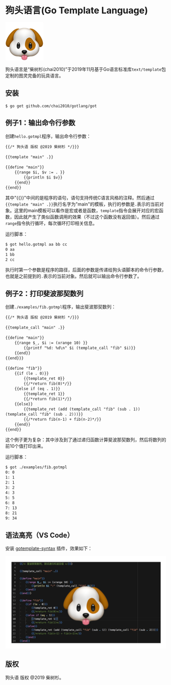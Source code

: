 # 狗头语言(Go Template Language)

![](gotlang-logo.png)

狗头语言是“柴树杉(chai2010)”于2019年11月基于Go语言标准库`text/template`包定制的图灵完备的玩具语言。

## 安装

```
$ go get github.com/chai2010/gotlang/got
```

## 例子1：输出命令行参数

创建`hello.gotmpl`程序，输出命令行参数：

```gotmpl
{{/* 狗头语 版权 @2019 柴树杉 */}}}

{{template "main" .}}

{{define "main"}}
	{{range $i, $v := . }}
		{{println $i $v}}
	{{end}}
{{end}}
```

其中"{{}}"中间的是程序的语句，语句支持传统C语言风格的注释。然后通过`{{template "main" .}}`执行名字为"main"的模板，执行的参数是`.`表示的当前对象。这里的main模板可以看作是宏或者是函数，`template`指令会展开对应的宏函数，因此就产生了类似函数调用的效果（不过这个函数没有返回值）。然后通过`range`指令执行循环，每次循环打印相关信息。

运行脚本：

```
$ got hello.gotmpl aa bb cc
0 aa
1 bb
2 cc
```

执行时第一个参数是程序的路径，后面的参数是传递给狗头语脚本的命令行参数，也就是之前提到的`.`表示的当前对象。然后就可以输出命令行参数了。

## 例子2：打印斐波那契数列

创建`./examples/fib.gotmpl`程序，输出斐波那契数列：

```
{{/* 狗头语 版权 @2019 柴树杉 */}}}

{{template_call "main" .}}

{{define "main"}}
	{{range $_, $i := (xrange 10) }}
		{{printf "%d: %d\n" $i (template_call "fib" $i)}}
	{{end}}
{{end}}}

{{define "fib"}}
	{{if (le . 0)}}
		{{template_ret 0}}
		{{/*return fib(0)*/}}
	{{else if (eq . 1)}}
		{{template_ret 1}}
		{{/*return fib(1)*/}}
	{{else}}
		{{template_ret (add (template_call "fib" (sub . 1)) (template_call "fib" (sub . 2)))}}
		{{/*return fib(n-1) + fib(n-2)*/}}
	{{end}}
{{end}}
```

这个例子更为复杂：其中涉及到了通过递归函数计算斐波那契数列，然后将数列的前10个值打印出来。

运行脚本：

```
$ got ./examples/fib.gotmpl
0: 0
1: 1
2: 1
3: 2
4: 3
5: 5
6: 8
7: 13
8: 21
9: 34
```

## 语法高亮（VS Code）

安装 [gotemplate-syntax](https://marketplace.visualstudio.com/items?itemName=casualjim.gotemplate) 插件，效果如下：

![](gotlang-logo-02.png)


## 版权

狗头语 版权 @2019 柴树杉。
